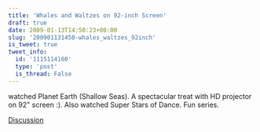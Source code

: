 ```yaml
---
title: 'Whales and Waltzes on 92-inch Screen'
draft: true
date: 2009-01-13T14:50:23+00:00
slug: '200901131450-whales_waltzes_92inch'
is_tweet: true
tweet_info:
  id: '1115114160'
  type: 'post'
  is_thread: False
---
```




watched Planet Earth (Shallow Seas). A spectacular treat with HD projector on 92" screen :). Also watched Super Stars of Dance. Fun series.

[Discussion](https://x.com/sytelus/status/1115114160)

